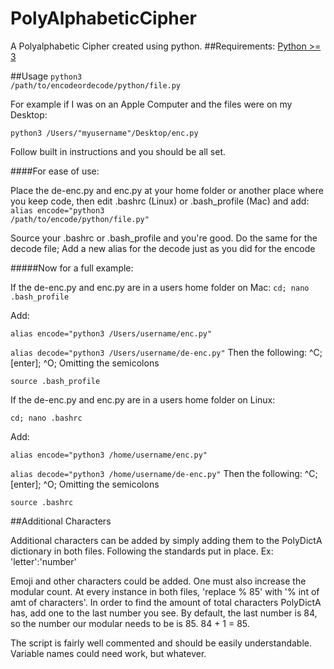 # PolyAlphabeticCipher
A Polyalphabetic Cipher created using python.
##Requirements:
<a href='https://python.org'>Python >= 3</a>

##Usage
<code>python3 /path/to/encodeordecode/python/file.py</code>

For example if I was on an Apple Computer and the files were on my Desktop:

<code>python3 /Users/"myusername"/Desktop/enc.py</code>

Follow built in instructions and you should be all set.

####For ease of use:

Place the de-enc.py and enc.py at your home folder or another place where you keep code, then edit .bashrc (Linux) or .bash_profile (Mac) and add:
<code>alias encode="python3 /path/to/encode/python/file.py"</code>

Source your .bashrc or .bash_profile and you're good. Do the same for the decode file; Add a new alias for the decode just as you did for the encode

#####Now for a full example:

If the de-enc.py and enc.py are in a users home folder on Mac:
<code>cd; nano .bash_profile</code>

Add:

<code>alias encode="python3 /Users/username/enc.py"</code>

<code>alias decode="python3 /Users/username/de-enc.py"</code>
Then the following: ^C; [enter]; ^O; Omitting the semicolons

<code>source .bash_profile</code>

If the de-enc.py and enc.py are in a users home folder on Linux:

<code>cd; nano .bashrc</code>

Add:

<code>alias encode="python3 /home/username/enc.py"</code>

<code>alias decode="python3 /home/username/de-enc.py"</code>
Then the following: ^C; [enter]; ^O; Omitting the semicolons

<code>source .bashrc</code>

##Additional Characters

Additional characters can be added by simply adding them to the PolyDictA dictionary in both files. Following the standards put in place. Ex: 'letter':'number'

Emoji and other characters could be added. One must also increase the modular count. At every instance in both files, 'replace % 85' with '% int of amt of characters'. In order to find the amount of total characters PolyDictA has, add one to the last number you see. By default, the last number is 84, so the number our modular needs to be is 85. 84 + 1 = 85.

The script is fairly well commented and should be easily understandable. Variable names could need work, but whatever.
